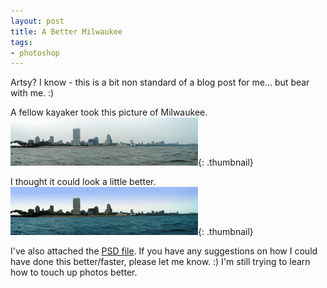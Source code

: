 ```yaml
---
layout: post
title: A Better Milwaukee
tags:
- photoshop
---
```

Artsy? I know - this is a bit non standard of a blog post for me... but bear with me. :)

A fellow kayaker took this picture of Milwaukee.
[![](/uploads/2010/before-300x77.png)](/uploads/2010/before.png){: .thumbnail}

I thought it could look a little better.
[![](/uploads/2010/after-300x77.png)](/uploads/2010/after.png){: .thumbnail}

I've also attached the [PSD file](/uploads/2010/mkepsd.psd).  If you have any suggestions on how I could have done this better/faster, please let me know. :)  I'm still trying to learn how to touch up photos better.
